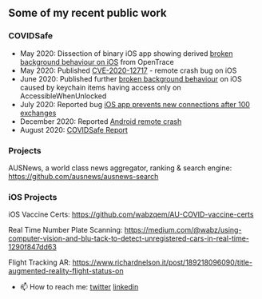 ## Some of my recent public work

### COVIDSafe

- May 2020: Dissection of binary iOS app showing derived [broken background behaviour on iOS](https://docs.google.com/document/d/1sviVey1jCk97BACwkAJMctG8rFlC7Mf8pMpluW6VOQw/preview) from OpenTrace
- May 2020: Published [CVE-2020-12717](https://medium.com/@wabz/covidsafe-ios-vulnerability-cve-2020-12717-30dc003f9708) - remote crash bug on iOS
- June 2020: Published further [broken background behaviour](https://docs.google.com/document/d/1dsSxC48cJ91X17PoOybpun1U163YDxxL0CDk3kmAHvY/preview) on iOS caused by keychain items having access only on AccessibleWhenUnlocked
- July 2020: Reported bug [iOS app prevents new connections after 100 exchanges](https://github.com/vteague/contactTracing/blob/master/blog/2020-07-07IssueSummary.md#13-iphone-app-prevents-new-connections-after-100-exchanges)
- December 2020: Reported [Android remote crash](https://twitter.com/AlwenTiu/status/1360746746238799872?s=20)
- August 2020: [COVIDSafe Report](https://medium.com/@wabz/covidsafe-report-4b28f4080492)

### Projects
AUSNews, a world class news aggregator, ranking & search engine: https://github.com/ausnews/ausnews-search

### iOS Projects
iOS Vaccine Certs: https://github.com/wabzqem/AU-COVID-vaccine-certs

Real Time Number Plate Scanning: https://medium.com/@wabz/using-computer-vision-and-blu-tack-to-detect-unregistered-cars-in-real-time-1290f847dd63

Flight Tracking AR: https://www.richardnelson.it/post/189218096090/title-augmented-reality-flight-status-on

- 📫 How to reach me: [twitter](https://twitter.com/wabzqem) [linkedin](https://www.linkedin.com/in/richard-nelson-8300444/)
<!--
**wabzqem/wabzqem** is a ✨ _special_ ✨ repository because its `README.md` (this file) appears on your GitHub profile.

Here are some ideas to get you started:

- 🔭 I’m currently working on ...
- 🌱 I’m currently learning ...
- 👯 I’m looking to collaborate on ...
- 🤔 I’m looking for help with ...
- 💬 Ask me about ...
- 📫 How to reach me: ...
- 😄 Pronouns: ...
- ⚡ Fun fact: ...
-->
